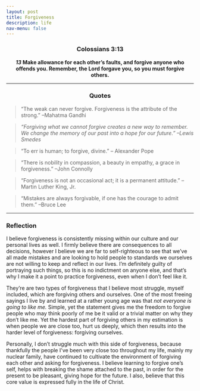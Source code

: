 ```yaml
---
layout: post
title: Forgiveness
description: life
nav-menu: false
---
```

<center> 
    <h3> Colossians 3:13 </h3>
        <b>
            <b><i>13</i></b> Make allowance for each other’s faults, and forgive anyone who offends you. Remember, the Lord forgave you, so you must forgive others.  
        </b>
</center>

<hr>

<center><h3>Quotes</h3></center>

> “The weak can never forgive. Forgiveness is the attribute of the strong.” –Mahatma Gandhi

> *“Forgiving what we cannot forgive creates a new way to remember. We change the memory of our past into a hope for our future.” –Lewis Smedes*

> “To err is human; to forgive, divine.” – Alexander Pope

> “There is nobility in compassion, a beauty in empathy, a grace in forgiveness.” –John Connolly

> “Forgiveness is not an occasional act; it is a permanent attitude.” –Martin Luther King, Jr. 

> “Mistakes are always forgivable, if one has the courage to admit them.” –Bruce Lee

<hr>

### Reflection

I believe forgiveness is consistently missing within our culture and our personal lives as well. I firmly believe there are consequences to all decisions, however I believe we are far to self-righteous to see that we’ve all made mistakes and are looking to hold people to standards we ourselves are not willing to keep and reflect in our lives.  I’m definitely guilty of portraying such things, so this is no indictment on anyone else, and that’s why I make it a point to practice forgiveness, even when I don’t feel like it.

They’re are two types of forgiveness that I believe most struggle, myself included, which are forgiving others and ourselves. One of the most freeing sayings I live by and learned at a rather young age was that *not everyone is going to like me.* Simple, yet the statement gives me the freedom to forgive people who may think poorly of me be it valid or a trivial matter on why they don’t like me. Yet the hardest part of forgiving others in my estimation is when people we are close too, hurt us deeply, which then results into the harder level of forgiveness: forgiving ourselves. 

Personally, I don’t struggle much with this side of forgiveness, because thankfully the people I've been very close too throughout my life, mainly my nuclear family, have continued to cultivate the environment of forgiving each other and asking for forgiveness. I believe learning to forgive one’s self, helps with breaking the shame attached to the past, in order for the present to be pleasant, giving hope for the future. I also, believe that this core value is expressed fully in the life of Christ.